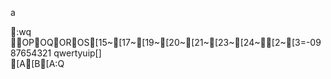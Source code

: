 
a

:wq
OPOQOROS[15~[17~[19~[20~[21~[23~[24~[2~[3=-0987654321	qwertyuip[]\
[A[B[A:Q
